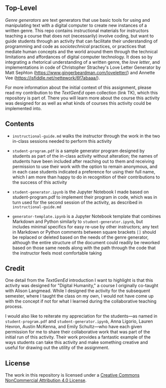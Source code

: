 ## Top-Level
*Genre generators* are text generators that use basic tools for using and manipulating text with a digital computer to create new instances of a written genre. This repo contains instructional materials for instructors teaching a course that does not (necessarily) involve coding, but want to guide students through an activity that can facilitate their understanding of programming and code as *sociotechnical* practices, or practices that mediate human concepts and the world around them through the technical limitations and affordances of digital computer technology. It does so by integrating a rhetorical understanding of a written genre, the *love letter*, and implementations in code of Christopher Strachey's Love Letter Generator by Matt Sephton (https://www.gingerbeardman.com/loveletter/) and Annette Vee (https://jsfiddle.net/nettework/6f7abaaa/).

For more information about the initial context of this assignment, please read my contribution to the *TextGenEd* open collection (link TK), which this repository is part of. There you will learn more about the course this activity was designed for as well as what kinds of courses this activity could be implemented into.

## Contents
* `instructional-guide.md` walks the instructor through the work in the two in-class sessions needed to perform this activity

* `student-program.pdf` is a sample generator program designed by students as part of the in-class activity without alteration; the names of students have been included after reaching out to them and receiving permission to use their work with the option to remain anonymous, and in each case students indicated a preference for using their full name, which I am more than happy to do in recognition of their contributions to the success of this activity

* `student-generator.ipynb` is the Jupyter Notebook I made based on student-program.pdf to implement their program in code, which was in turn used for the second session of the activity, as described in `instructional-guide.md`

* `generator-template.ipynb` is a Jupyter Notebook template that combines Markdown and Python similarly to `student-generator.ipynb`, but includes minimal specifics for easy re-use by other instructors; any text in Markdown or Python comments between square brackets `[]` should be replaced or deleted based on the needs of the genre generator, although the entire structure of the document could readily be reworked based on those same needs along with the path through the code that the instructor feels most comfortable taking

## Credit
One detail from the *TextGenEd* introduction I want to highlight is that this activity was designed for "Digital Humanity," a course I originally co-taught with Alison Langmead. While I designed the activity for the subsequent semester, where I taught the class on my own, I would not have come up with the concept if not for what I learned during the collaborative teaching process.

I would also like to reiterate my appreciation for the students—as named in `student-program.pdf` and `student-generator.ipynb`, Anna Ligorio, Lauren Hevron, Austin McKenna, and Emily Schultz—who have each given permission for me to share their collaborative work that was part of the initial run of this activity. Their work provides a fantastic example of the ways students can take this activity and make something creative and useful for drawing out the utility of the assignment.

## License
The work in this repository is licensed under a <a rel="license" href="https://creativecommons.org/licenses/by-nc/4.0/">Creative Commons NonCommercial Attribution 4.0 License</a>.